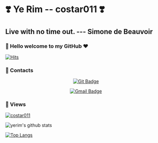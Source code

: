 # ❣️ Ye Rim -- costar011 ❣️

## Live with no time out. --- Simone de Beauvoir

### 👋 Hello welcome to my GitHub ❤️

[![Hits](https://hits.seeyoufarm.com/api/count/incr/badge.svg?url=https%3A%2F%2Fgithub.com%2Fcostar011&count_bg=%2352E188&title_bg=%233AB895&icon=&icon_color=%23000000&title=hits&edge_flat=true)](https://hits.seeyoufarm.com)

### 📩 Contacts

<div align=center flex-direction:"row">

[![Git Badge](http://img.shields.io/badge/-Tech%20blog-black?style=flat-square&logo=github&link=https://github.com/costar011/)](https://github.com/costar011/)

[![Gmail Badge](https://img.shields.io/badge/Gmail-d14836?style=flat-square&logo=Gmail&logoColor=white&link=mailto:yerim.dev@gmail.com)](mailto:yerim.dev@gmail.com)

</div>

### 🔎 Views
[![costar011](https://github-profile-trophy.vercel.app/?username=costar011&theme=onedark)](https://github.com/costar011)

![yerim's github stats](https://github-readme-stats.vercel.app/api?username=costar011&show_icons=true&theme=radical)

[![Top Langs](https://github-readme-stats.vercel.app/api/top-langs/?username=costar011&layout=compact)](https://github.com/costar011/github-readme-stats)
